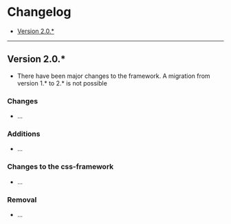 # Changelog

+ [Version 2.0.*](#version-20)


------

## Version 2.0.*
- There have been major changes to the framework. A migration from version 1.* to 2.* is not possible

### Changes
- ...


### Additions
- ...


### Changes to the css-framework
- ...

### Removal
- ...
